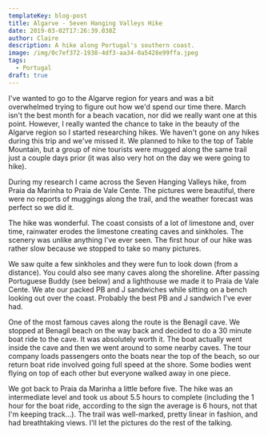 ```yaml
---
templateKey: blog-post
title: Algarve - Seven Hanging Valleys Hike
date: 2019-03-02T17:26:39.038Z
author: Claire
description: A hike along Portugal's southern coast.
image: /img/0c7ef372-1938-4df3-aa34-0a5428e99ffa.jpeg
tags:
  - Portugal
draft: true
---
```

I've wanted to go to the Algarve region for years and was a bit overwhelmed trying to figure out how we'd spend our time there.  March isn't the best month for a beach vacation, nor did we really want one at this point.  However, I really wanted the chance to take in the beauty of the Algarve region so I started researching hikes.  We haven't gone on any hikes during this trip and we've missed it.  We planned to hike to the top of Table Mountain, but a group of nine tourists were mugged along the same trail just a couple days prior (it was also very hot on the day we were going to hike).  

During my research I came across the Seven Hanging Valleys hike, from Praia da Marinha to Praia de Vale Cente.  The pictures were beautiful, there were no reports of muggings along the trail, and the weather forecast was perfect so we did it.

The hike was wonderful.  The coast consists of a lot of limestone and, over time, rainwater erodes the limestone creating caves and sinkholes.  The scenery was unlike anything I've ever seen.  The first hour of our hike was rather slow because we stopped to take so many pictures. 

We saw quite a few sinkholes and they were fun to look down (from a distance).  You could also see many caves along the shoreline.  After passing Portuguese Buddy (see below) and a lighthouse we made it to Praia de Vale Cente.  We ate our packed PB and J sandwiches while sitting on a bench looking out over the coast.  Probably the best PB and J sandwich I've ever had.

One of the most famous caves along the route is the Benagil cave.  We stopped at Benagil beach on the way back and decided to do a 30 minute boat ride to the cave.  It was absolutely worth it.  The boat actually went inside the cave and then we went around to some nearby caves.  The tour company loads passengers onto the boats near the top of the beach, so our return boat ride involved going full speed at the shore.  Some bodies went flying on top of each other but everyone walked away in one piece.

We got back to Praia da Marinha a little before five.  The hike was an intermediate level and took us about 5.5 hours to complete (including the 1 hour for the boat ride, according to the sign the average is 6 hours, not that I'm keeping track...).  The trail was well-marked, pretty linear in fashion, and had breathtaking views.  I'll let the pictures do the rest of the talking.
